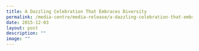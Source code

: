 ```yaml
---
title: A Dazzling Celebration That Embraces Diversity
permalink: /media-centre/media-release/a-dazzling-celebration-that-embraces-diversity/
date: 2015-12-03
layout: post
description: ""
image: ""
---
```

